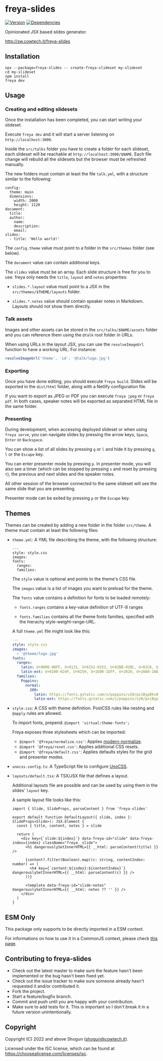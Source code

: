 # freya-slides

[![Version](https://img.shields.io/npm/v/freya-slides.svg)](https://npm.im/freya-slides)
[![Dependencies](https://img.shields.io/librariesio/release/npm/freya-slides)](https://libraries.io/npm/freya-slides)

Opinionated JSX based slides generator.

http://sw.cowtech.it/freya-slides

## Installation

```
npx --package=freya-slides -- create-freya-slideset my-slideset
cd my-slideset
npm install
freya dev
```

## Usage

### Creating and editing slidesets

Once the installation has been completed, you can start writing your slideset.

Execute `freya dev` and it will start a server listening on `http://localhost:3000`.

Inside the `src/talks` folder you have to create a folder for each slideset, each slideset will be reachable at `http://localhost:3000/$NAME`.
Each file change will rebuild all the slidesets but the browser must be refreshed manually.

The new folders must contain at least the file `talk.yml`, with a structure similar to the following:

```
config:
  theme: main
  dimensions:
    width: 2000
    height: 1120
document:
  title:
  author:
    name:
    description:
    email:
slides:
  - title: 'Hello world!'
```

The `config.theme` value must point to a folder in the `src/themes` folder (see below).

The `document` value can contain additional keys.

The `slides` value must be an array. Each slide structure is free for you to use. freya only needs the `title`, `layout` and `notes` properties:

- `slides.*.layout` value must point to a JSX in the `src/themes/$THEME/layouts` folder.

- `slides.*.notes` value should contain speaker notes in Markdown. Layouts should not show them directly.

### Talk assets

Images and other assets can be stored in the `src/talks/$NAME/assets` folder and you can reference them using the `@talk` root folder in URLs.

When using URLs in the layout JSX, you can use the `resolveImageUrl` function to have a working URL. For instance:

```javascript
resolveImageUrl('theme', 'id', '@talk/logo.jpg')
```

### Exporting

Once you have done editing, you should execute `freya build`. Slides will be exported in the `dist/html` folder, along with a Netlify configuration file.

If you want to export as JPEG or PDF you can execute `freya jpeg` or `freya pdf`. In both cases, speaker notes will be exported as separated HTML file in the same folder.

### Presenting

During development, when accessing deployed slideset or when using `freya serve`, you can navigate slides by pressing the arrow keys, `Space`, `Enter` or `Backspace`.

You can show a list of all slides by pressing `g` or `l` and hide it by pressing `g`, `l` or the `Escape` key.

You can enter presenter mode by pressing `p`. In presenter mode, you will also see a timer (which can be stopped by pressing `s` and reset by pressing `t`), the previous and next slides and the speaker notes.

All other session of the browser connected to the same slideset will see the same slide that you are presenting.

Presenter mode can be exited by pressing `p` or the `Escape` key.

## Themes

Themes can be created by adding a new folder in the folder `src/theme`.
A theme must contain at least the following files:

- `theme.yml`: A YML file describing the theme, with the following structure:

  ```
  ---
  style: style.css
  images:
  fonts:
    ranges:
    families:
  ```

  The `style` value is optional and points to the theme's CSS file.

  The `images` value is a list of images you want to preload for the theme.

  The `fonts` value contains a definition for fonts to be loaded remotely:

  - `fonts.ranges` contains a key-value definition of UTF-8 ranges

  - `fonts.families` contains all the theme fonts families, specified with the hierachy style-weight-range-URL.

  A full `theme.yml` file might look like this:

  ```yaml
  ---
  style: style.css
  images:
    - '@theme/logo.jpg'
  fonts:
    ranges:
      latin: U+0000-00FF, U+0131, U+0152-0153, U+02BB-02BC, U+02C6, U+02DA, U+02DC, U+2000-206F, U+2074, U+20AC, U+2122, U+2191, U+2193, U+2212, U+2215, U+FEFF, U+FFFD
      latin-ext: U+0100-024F, U+0259, U+1E00-1EFF, U+2020, U+20A0-20AB, U+20AD-20CF, U+2113, U+2C60-2C7F, U+A720-A7FF
    families:
      Poppins:
        normal:
          200:
            latin: https://fonts.gstatic.com/s/poppins/v20/pxiByp8kv8JHgFVrLFj_Z1xlFd2JQEk.woff2
            latin-ext: https://fonts.gstatic.com/s/poppins/v20/pxiByp8kv8JHgFVrLFj_Z1JlFd2JQEl8qw.woff2
  ```

- `style.css`: A CSS with theme definition. PostCSS rules like nesting and `@apply` rules are allowed.

  To import fonts, prepend: `@import 'virtual:theme-fonts';`

  Freya exposes three stylesheets which can be imported:

  - `@import '@freya/normalize.css'`: Applies [modern-normalize](https://github.com/sindresorhus/modern-normalize).
  - `@import '@freya/reset.css'`: Applies additional CSS resets.
  - `@import '@freya/default.css'`: Applies defaults styles for the grid and presenter modes.

- `unocss.config.ts`: A TypeScript file to configure [UnoCSS](https://github.com/unocss/unocss).

- `layouts/default.tsx`: A TSX/JSX file that defines a layout.

  Additional layouts file are possible and can be used by using them in the slides' `layout` key.

  A sample layout file looks like this:

  ```tsx
  import { Slide, SlideProps, parseContent } from 'freya-slides'

  export default function DefaultLayout({ slide, index }: SlideProps<Slide>): JSX.Element {
    const { title, content, notes } = slide

    return (
      <div key={`slide:${index}`} data-freya-id="slide" data-freya-index={index} className="freya__slide">
        <h1 dangerouslySetInnerHTML={{ __html: parseContent(title) }} />

        {content?.filter(Boolean).map((c: string, contentIndex: number) => (
          <h4 key={`content:${index}:${contentIndex}`} dangerouslySetInnerHTML={{ __html: parseContent(c) }} />
        ))}

        <template data-freya-id="slide-notes" dangerouslySetInnerHTML={{ __html: notes ?? '' }} />
      </div>
    )
  }
  ```

## ESM Only

This package only supports to be directly imported in a ESM context.

For informations on how to use it in a CommonJS context, please check [this page](https://gist.github.com/ShogunPanda/fe98fd23d77cdfb918010dbc42f4504d).

## Contributing to freya-slides

- Check out the latest master to make sure the feature hasn't been implemented or the bug hasn't been fixed yet.
- Check out the issue tracker to make sure someone already hasn't requested it and/or contributed it.
- Fork the project.
- Start a feature/bugfix branch.
- Commit and push until you are happy with your contribution.
- Make sure to add tests for it. This is important so I don't break it in a future version unintentionally.

## Copyright

Copyright (C) 2022 and above Shogun (shogun@cowtech.it).

Licensed under the ISC license, which can be found at https://choosealicense.com/licenses/isc.
